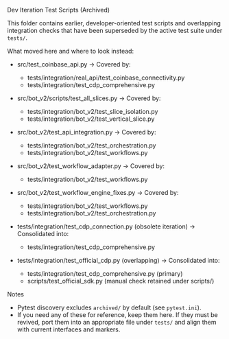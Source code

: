 Dev Iteration Test Scripts (Archived)

This folder contains earlier, developer-oriented test scripts and overlapping integration checks that have been superseded by the active test suite under `tests/`.

What moved here and where to look instead:

- src/test_coinbase_api.py -> Covered by:
  - tests/integration/real_api/test_coinbase_connectivity.py
  - tests/integration/test_cdp_comprehensive.py

- src/bot_v2/scripts/test_all_slices.py -> Covered by:
  - tests/integration/bot_v2/test_slice_isolation.py
  - tests/integration/bot_v2/test_vertical_slice.py

- src/bot_v2/test_api_integration.py -> Covered by:
  - tests/integration/bot_v2/test_orchestration.py
  - tests/integration/bot_v2/test_workflows.py

- src/bot_v2/test_workflow_adapter.py -> Covered by:
  - tests/integration/bot_v2/test_workflows.py

- src/bot_v2/test_workflow_engine_fixes.py -> Covered by:
  - tests/integration/bot_v2/test_workflows.py
  - tests/integration/bot_v2/test_orchestration.py

- tests/integration/test_cdp_connection.py (obsolete iteration) -> Consolidated into:
  - tests/integration/test_cdp_comprehensive.py

- tests/integration/test_official_cdp.py (overlapping) -> Consolidated into:
  - tests/integration/test_cdp_comprehensive.py (primary)
  - scripts/test_official_sdk.py (manual check retained under scripts/)

Notes

- Pytest discovery excludes `archived/` by default (see `pytest.ini`).
- If you need any of these for reference, keep them here. If they must be revived, port them into an appropriate file under `tests/` and align them with current interfaces and markers.

